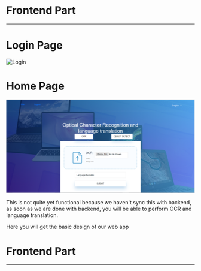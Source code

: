 # Frontend Part
---------------------------------------------------------

# Login Page

![Login](https://github.com/ashish807/OCR-and-language-translation/blob/master/Images/login_web.jpeg)


# Home Page

![Home](https://github.com/ashish807/OCR-and-language-translation/blob/master/Images/home_frontend.PNG)


This is not quite yet functional  because we haven't sync this with backend, as soon as we are done with backend, you will be able to perform OCR and language translation.

Here you will get the basic design of our web app
# Frontend Part
---------------------------------------------------------

